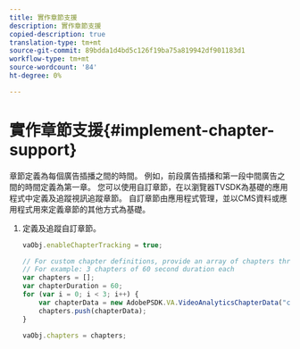 ```yaml
---
title: 實作章節支援
description: 實作章節支援
copied-description: true
translation-type: tm+mt
source-git-commit: 89bdda1d4bd5c126f19ba75a819942df901183d1
workflow-type: tm+mt
source-wordcount: '84'
ht-degree: 0%

---
```



# 實作章節支援{#implement-chapter-support}

章節定義為每個廣告插播之間的時間。 例如，前段廣告插播和第一段中間廣告之間的時間定義為第一章。 您可以使用自訂章節，在以瀏覽器TVSDK為基礎的應用程式中定義及追蹤視訊追蹤章節。 自訂章節由應用程式管理，並以CMS資料或應用程式用來定義章節的其他方式為基礎。

1. 定義及追蹤自訂章節。

   ```js
   vaObj.enableChapterTracking = true; 
   
   // For custom chapter definitions, provide an array of chapters through the metadata: 
   // For example: 3 chapters of 60 second duration each 
   var chapters = []; 
   var chapterDuration = 60; 
   for (var i = 0; i < 3; i++) { 
       var chapterData = new AdobePSDK.VA.VideoAnalyticsChapterData("chapter_" + (i+1), i * chapterDuration, chapterDuration, (i+1)); 
       chapters.push(chapterData); 
   } 
   
   vaObj.chapters = chapters;
   ```


